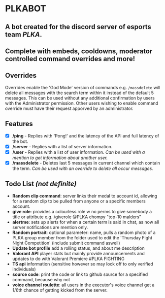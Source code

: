# PLKABOT
## A bot created for the discord server of esports team *PLKA*. 
## Complete with embeds, cooldowns, moderator controlled command overrides and more!

## __Overrides__
Overrides enable the 'God Mode' version of commands e.g. `/massdelete` will delete all messages with the search term within it instead of the default 5 messages. 
This can be used without any additional confirmation by users with the Administrator permission.
Other users wishing to enable command override must have their request apporved by an administrator.

## __Features__
 - [x] **/ping** - Replies with 'Pong!' and the latency of the API and full latency of the bot.
 - [x] **/server** - Replies with a list of server information.
 - [x] **/user** - Replies with a list of user information. *Can be used with a mention to get information about another user.*
 - [x] **/massdelete** - Deletes last 5 messages in current channel which contain the term. *Can be used with an override to delete all occur messages.* 

## __Todo List__ *(not definite)*
- **Random clip command**: server links their medal to account id, allowing for a random clip to be pulled from anyone or a specific members account.
- **give role**: provides a colourless role w no perms to give somebody a title or attribute e.g. /giverole @PLKA chompy "top-10 malders"
- **alertme**: sets up alerts for when a certain term is said in chat, as now all server notifications are mention only.
- **Random portrait**: optional parameter: name, pulls a random photo of a PLKA group member from the folder used to edit the 'Thursday Fight Night Competition' (include submit command aswell)
- **Update bot profile** add a rolling status, and about me description
- **Valorant API** player stats but mainly provide announcements and updates to do with Valorant Premiere #PLKA FIGHTING
- **TS api** information (sensitive however so may lock off to only verified individuals)
- **source code**: print the code or link to github source for a specified command, because why not 
- **voice channel roulette**: all users in the executor's voice channel get a 1/6th chance of getting kicked from the server.


